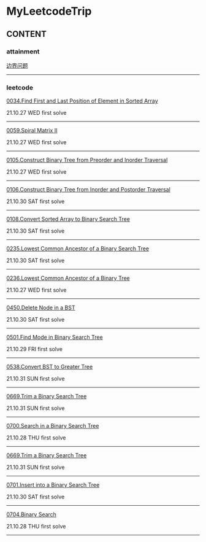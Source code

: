 # MyLeetcodeTrip



## CONTENT



### attainment

[边界问题](https://github.com/gg-dot/MyLeetcodeTrip/tree/master/attainment)

------

### leetcode

[0034.Find First and Last Position of Element in Sorted Array](https://github.com/gg-dot/MyLeetcodeTrip/tree/master/0034.Find%20First%20and%20Last%20Position%20of%20Element%20in%20Sorted%20Array)

21.10.27 WED first solve

------

[0059.Spiral Matrix II](https://github.com/gg-dot/MyLeetcodeTrip/tree/master/0059.Spiral%20Matrix%20II)

21.10.27 WED first solve

------

[0105.Construct Binary Tree from Preorder and Inorder Traversal](https://github.com/gg-dot/MyLeetcodeTrip/tree/master/105.Construct%20Binary%20Tree%20from%20Preorder%20and%20Inorder%20Traversal#readme)

21.10.27 WED first solve

------

[0106.Construct Binary Tree from Inorder and Postorder Traversal](https://github.com/gg-dot/MyLeetcodeTrip/tree/master/106.Construct%20Binary%20Tree%20from%20Inorder%20and%20Postorder%20Traversal)

21.10.30 SAT first solve

------

[0108.Convert Sorted Array to Binary Search Tree](https://github.com/gg-dot/MyLeetcodeTrip/tree/master/0108.%20Convert%20Sorted%20Array%20to%20Binary%20Search%20Tree)

21.10.30 SAT first solve

------

[0235.Lowest Common Ancestor of a Binary Search Tree](https://github.com/gg-dot/MyLeetcodeTrip/tree/master/0235.%20Lowest%20Common%20Ancestor%20of%20a%20Binary%20Search%20Tree)

21.10.30 SAT first solve

------

[0236.Lowest Common Ancestor of a Binary Tree](https://github.com/gg-dot/MyLeetcodeTrip/tree/master/0236.%20Lowest%20Common%20Ancestor%20of%20a%20Binary%20Tree)

21.10.27 WED first solve

------

[0450.Delete Node in a BST](https://github.com/gg-dot/MyLeetcodeTrip/tree/master/0450.%20Delete%20Node%20in%20a%20BST)

21.10.30 SAT first solve

------

[0501.Find Mode in Binary Search Tree](https://github.com/gg-dot/MyLeetcodeTrip/tree/master/0501.%20Find%20Mode%20in%20Binary%20Search%20Tree)

21.10.29 FRI first solve

------

[0538.Convert BST to Greater Tree](https://github.com/gg-dot/MyLeetcodeTrip/tree/master/0538.%20Convert%20BST%20to%20Greater%20Tree)

21.10.31 SUN first solve

------

[0669.Trim a Binary Search Tree](https://github.com/gg-dot/MyLeetcodeTrip/tree/master/0669.%20Trim%20a%20Binary%20Search%20Tree)

21.10.31 SUN first solve

------

[0700.Search in a Binary Search Tree](https://github.com/gg-dot/MyLeetcodeTrip/tree/master/0700.%20Search%20in%20a%20Binary%20Search%20Tree)

21.10.28 THU first solve

------

[0669.Trim a Binary Search Tree](https://github.com/gg-dot/MyLeetcodeTrip/tree/master/0669.%20Trim%20a%20Binary%20Search%20Tree)

21.10.31 SUN first solve

------

[0701.Insert into a Binary Search Tree](https://github.com/gg-dot/MyLeetcodeTrip/tree/master/0701.%20Insert%20into%20a%20Binary%20Search%20Tree)

21.10.30 SAT first solve

------

[0704.Binary Search](https://github.com/gg-dot/MyLeetcodeTrip/tree/master/0704.%20Binary%20Search)

21.10.28 THU first solve

------





